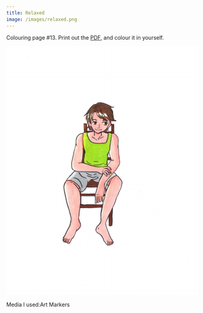```yaml
---
title: Relaxed
image: /images/relaxed.png
---
```

Colouring page #13. Print out the [PDF], and colour it in yourself.

![png]

Media I used:Art Markers

[png]: /images/relaxed.png
[PDF]: /images/relaxed.pdf

